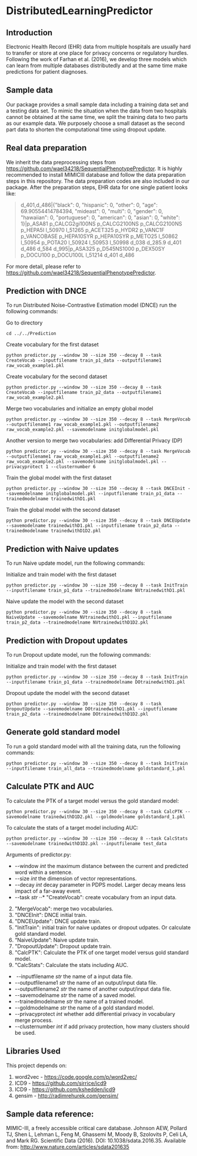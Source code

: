 # DistributedLearningPredictor


## Introduction
Electronic Health Record (EHR) data from multiple hospitals are usually hard to transfer or store at one place for privacy concerns or regulatory hurdles.  Following the work of Farhan et al. (2016), we develop three models which can learn from multiple databases distributedly and at the same time make predictions for patient diagnoses.  

## Sample data
Our package provides a small sample data including a training data set and a testing data set.  To mimic the situation when the data from two hospitals cannot be obtained at the same time, we split the training data to two parts as our example data.  We purposely choose a small dataset as the second part data to shorten the computational time using dropout update.  

## Real data preparation

We inherit the data preprocessing steps from https://github.com/wael34218/SequentialPhenotypePredictor.  It is highly recommended to install MIMICIII database and follow the data preparation steps in this repository.  The data preparation codes are also included in our package.  After the preparation steps, EHR data for one single patient looks like:

> d_401,d_486|{"black": 0, "hispanic": 0, "other": 0, "age": 69.90554414784394, "mideast": 0, "multi": 0, "gender": 0, "hawaiian": 0, "portuguese": 0, "american": 0, "asian": 0, "white": 1}|p_ASA81 p_CALCG2gi100NS p_CALCG2100NS p_CALCG2100NS p_HEPA5I l_50970 l_51265 p_ACET325 p_HYDR2 p_VANC1F p_VANCOBASE p_HEPA10SYR p_HEPA10SYR p_METO25 l_50862 l_50954 p_POTA20 l_50924 l_50953 l_50998 d_038 d_285.9 d_401 d_486 d_584 d_995|p_ASA325 p_D545NS1000 p_DEX50SY p_DOCU100 p_DOCU100L l_51214 d_401 d_486

For more detail, please refer to https://github.com/wael34218/SequentialPhenotypePredictor.

## Prediction with DNCE

To run Distributed Noise-Contrastive Estimation model (DNCE) run the following commands: 

Go to directory
   
    cd ../../Prediction

Create vocabulary for the first dataset

    python predictor.py --window 30 --size 350 --decay 8 --task CreateVocab --inputfilename train_p1_data --outputfilename1 raw_vocab_example1.pkl

Create vocabulary for the second dataset

    python predictor.py --window 30 --size 350 --decay 8 --task CreateVocab --inputfilename train_p2_data --outputfilename1 raw_vocab_example2.pkl

Merge two vocabularies and initialize an empty global model

    python predictor.py --window 30 --size 350 --decay 8 --task MergeVocab --outputfilename1 raw_vocab_example1.pkl --outputfilename2 raw_vocab_example2.pkl --savemodelname initglobalmodel.pkl
    
Another version to merge two vocabularies: add Differential Privacy (DP)

    python predictor.py --window 30 --size 350 --decay 8 --task MergeVocab --outputfilename1 raw_vocab_example1.pkl --outputfilename2 raw_vocab_example2.pkl --savemodelname initglobalmodel.pkl --privacyprotect 1 --clusternumber 6

Train the global model with the first dataset

    python predictor.py --window 30 --size 350 --decay 8 --task DNCEInit --savemodelname initglobalmodel.pkl --inputfilename train_p1_data --trainedmodelname trainedwithD1.pkl

Train the global model with the second dataset

    python predictor.py --window 30 --size 350 --decay 8 --task DNCEUpdate --savemodelname trainedwithD1.pkl --inputfilename train_p2_data --trainedmodelname trainedwithD1D2.pkl

## Prediction with Naive updates

To run Naive update model, run the following commands:

Initialize and train model with the first dataset

    python predictor.py --window 30 --size 350 --decay 8 --task InitTrain --inputfilename train_p1_data --trainedmodelname NVtrainedwithD1.pkl

Naive update the model with the second dataset

    python predictor.py --window 30 --size 350 --decay 8 --task NaiveUpdate --savemodelname NVtrainedwithD1.pkl --inputfilename train_p2_data --trainedmodelname NVtrainedwithD1D2.pkl

## Prediction with Dropout updates

To run Dropout update model, run the following commands:

Initialize and train model with the first dataset

    python predictor.py --window 30 --size 350 --decay 8 --task InitTrain --inputfilename train_p1_data --trainedmodelname DOtrainedwithD1.pkl

Dropout update the model with the second dataset

    python predictor.py --window 30 --size 350 --decay 8 --task DropoutUpdate --savemodelname DOtrainedwithD1.pkl --inputfilename train_p2_data --trainedmodelname DOtrainedwithD1D2.pkl

## Generate gold standard model

To run a gold standard model with all the training data, run the following commands:

    python predictor.py --window 30 --size 350 --decay 8 --task InitTrain --inputfilename train_all_data --trainedmodelname goldstandard_1.pkl

## Calculate PTK and AUC

To calculate the PTK of a target model versus the gold standard model:

    python predictor.py --window 30 --size 350 --decay 8 --task CalcPTK --savemodelname trainedwithD1D2.pkl --goldmodelname goldstandard_1.pkl


To calculate the stats of a target model including AUC:

    python predictor.py --window 30 --size 350 --decay 8 --task CalcStats --savemodelname trainedwithD1D2.pkl --inputfilename test_data
    
Arguments of predictor.py:
+  --window *int* the maximum distance between the current and predicted word within a sentence.
+  --size *int* the dimension of vector representations.
+  --decay *int* decay parameter in PDPS model.  Larger decay means less impact of a far-away event.
+  --task *str* 
⋅⋅* "CreateVocab": create vocabulary from an input data. 
2. "MergeVocab": merge two vocabularies.
3. "DNCEInit": DNCE initial train.
4. "DNCEUpdate": DNCE update train.
5. "InitTrain": initial train for naive updates or dropout udpates.  Or calculate gold standard model.
6. “NaiveUpdate”: Naive update train.
7. "DropoutUpdate": Dropout update train.
8. "CalcPTK": Calculate the PTK of one target model versus gold standard model.
9. "CalcStats": Calculate the stats including AUC. 
+  --inputfilename *str* the name of a input data file.
+  --outputfilename1 *str* the name of an output/input data file.
+  --outputfilename2 *str* the name of another output/input data file.
+  --savemodelname *str* the name of a saved model.
+  --trainedmodelname *str* the name of a trained model.
+  --goldmodelname *str* the name of a gold standard model.
+  --privacyprotect *int* whether add differential privacy in vocabulary merge process.
+  --clusternumber *int* if add privacy protection, how many clusters should be used.
  
## Libraries Used

This project depends on:

1. word2vec - https://code.google.com/p/word2vec/
2. ICD9 - https://github.com/sirrice/icd9
3. ICD9 - https://github.com/kshedden/icd9
4. gensim - http://radimrehurek.com/gensim/

## Sample data reference:
MIMIC-III, a freely accessible critical care database. Johnson AEW, Pollard TJ, Shen L, Lehman L, Feng M, Ghassemi M, Moody B, Szolovits P, Celi LA, and Mark RG. Scientific Data (2016). DOI: 10.1038/sdata.2016.35. Available from: http://www.nature.com/articles/sdata201635
